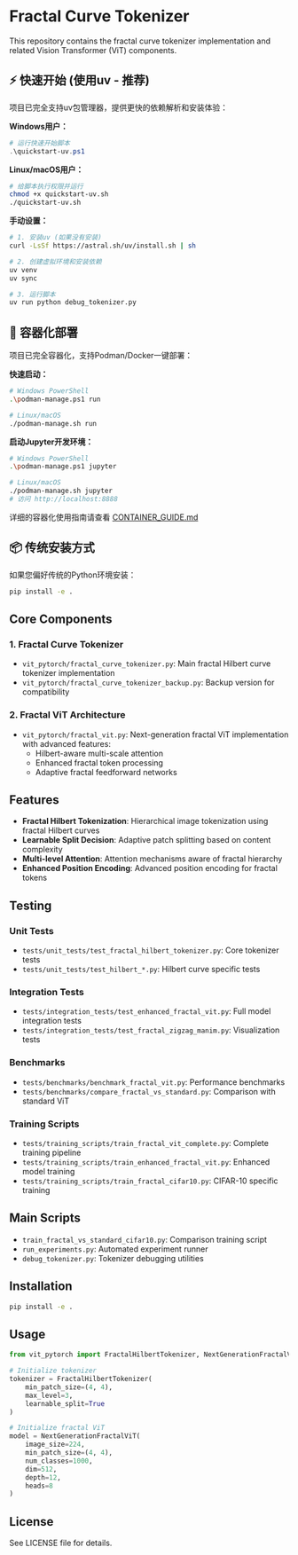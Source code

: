 # Fractal Curve Tokenizer

This repository contains the fractal curve tokenizer implementation and related Vision Transformer (ViT) components.

## ⚡ 快速开始 (使用uv - 推荐)

项目已完全支持uv包管理器，提供更快的依赖解析和安装体验：

**Windows用户：**
```powershell
# 运行快速开始脚本
.\quickstart-uv.ps1
```

**Linux/macOS用户：**
```bash
# 给脚本执行权限并运行
chmod +x quickstart-uv.sh
./quickstart-uv.sh
```

**手动设置：**
```bash
# 1. 安装uv (如果没有安装)
curl -LsSf https://astral.sh/uv/install.sh | sh

# 2. 创建虚拟环境和安装依赖
uv venv
uv sync

# 3. 运行脚本
uv run python debug_tokenizer.py
```

## 🐳 容器化部署

项目已完全容器化，支持Podman/Docker一键部署：

**快速启动：**
```bash
# Windows PowerShell
.\podman-manage.ps1 run

# Linux/macOS
./podman-manage.sh run
```

**启动Jupyter开发环境：**
```bash
# Windows PowerShell
.\podman-manage.ps1 jupyter

# Linux/macOS  
./podman-manage.sh jupyter
# 访问 http://localhost:8888
```

详细的容器化使用指南请查看 [CONTAINER_GUIDE.md](./CONTAINER_GUIDE.md)

## 📦 传统安装方式

如果您偏好传统的Python环境安装：

```bash
pip install -e .
```

## Core Components

### 1. Fractal Curve Tokenizer
- `vit_pytorch/fractal_curve_tokenizer.py`: Main fractal Hilbert curve tokenizer implementation
- `vit_pytorch/fractal_curve_tokenizer_backup.py`: Backup version for compatibility

### 2. Fractal ViT Architecture
- `vit_pytorch/fractal_vit.py`: Next-generation fractal ViT implementation with advanced features:
  - Hilbert-aware multi-scale attention
  - Enhanced fractal token processing
  - Adaptive fractal feedforward networks

## Features

- **Fractal Hilbert Tokenization**: Hierarchical image tokenization using fractal Hilbert curves
- **Learnable Split Decision**: Adaptive patch splitting based on content complexity
- **Multi-level Attention**: Attention mechanisms aware of fractal hierarchy
- **Enhanced Position Encoding**: Advanced position encoding for fractal tokens

## Testing

### Unit Tests
- `tests/unit_tests/test_fractal_hilbert_tokenizer.py`: Core tokenizer tests
- `tests/unit_tests/test_hilbert_*.py`: Hilbert curve specific tests

### Integration Tests
- `tests/integration_tests/test_enhanced_fractal_vit.py`: Full model integration tests
- `tests/integration_tests/test_fractal_zigzag_manim.py`: Visualization tests

### Benchmarks
- `tests/benchmarks/benchmark_fractal_vit.py`: Performance benchmarks
- `tests/benchmarks/compare_fractal_vs_standard.py`: Comparison with standard ViT

### Training Scripts
- `tests/training_scripts/train_fractal_vit_complete.py`: Complete training pipeline
- `tests/training_scripts/train_enhanced_fractal_vit.py`: Enhanced model training
- `tests/training_scripts/train_fractal_cifar10.py`: CIFAR-10 specific training

## Main Scripts

- `train_fractal_vs_standard_cifar10.py`: Comparison training script
- `run_experiments.py`: Automated experiment runner
- `debug_tokenizer.py`: Tokenizer debugging utilities

## Installation

```bash
pip install -e .
```

## Usage

```python
from vit_pytorch import FractalHilbertTokenizer, NextGenerationFractalViT

# Initialize tokenizer
tokenizer = FractalHilbertTokenizer(
    min_patch_size=(4, 4),
    max_level=3,
    learnable_split=True
)

# Initialize fractal ViT
model = NextGenerationFractalViT(
    image_size=224,
    min_patch_size=(4, 4),
    num_classes=1000,
    dim=512,
    depth=12,
    heads=8
)
```

## License

See LICENSE file for details.

